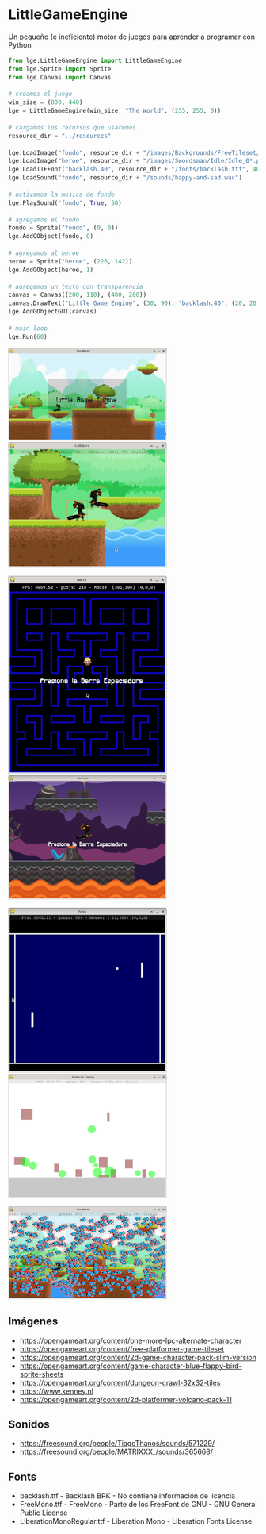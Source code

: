# LittleGameEngine
Un pequeño (e ineficiente) motor de juegos para aprender a programar con Python

```python
from lge.LittleGameEngine import LittleGameEngine
from lge.Sprite import Sprite
from lge.Canvas import Canvas

# creamos el juego
win_size = (800, 440)
lge = LittleGameEngine(win_size, "The World", (255, 255, 0))

# cargamos los recursos que usaremos
resource_dir = "../resources"

lge.LoadImage("fondo", resource_dir + "/images/Backgrounds/FreeTileset/Fondo.png", win_size)
lge.LoadImage("heroe", resource_dir + "/images/Swordsman/Idle/Idle_0*.png", 0.08)
lge.LoadTTFFont("backlash.40", resource_dir + "/fonts/backlash.ttf", 40)
lge.LoadSound("fondo", resource_dir + "/sounds/happy-and-sad.wav")

# activamos la musica de fondo
lge.PlaySound("fondo", True, 50)

# agregamos el fondo
fondo = Sprite("fondo", (0, 0))
lge.AddGObject(fondo, 0)

# agregamos al heroe
heroe = Sprite("heroe", (226, 142))
lge.AddGObject(heroe, 1)

# agregamos un texto con transparencia
canvas = Canvas((200, 110), (400, 200))
canvas.DrawText("Little Game Engine", (30, 90), "backlash.40", (20, 20, 20))
lge.AddGObjectGUI(canvas)

# main loop
lge.Run(60)
```
![](images/world.png)
![](images/collisions.png)

![](images/Betty.png)
![](images/Plataforma.png)

![](images/Pong.png)
![](images/Canvas.png)

![](images/Birds.png)


## Imágenes
- https://opengameart.org/content/one-more-lpc-alternate-character
- https://opengameart.org/content/free-platformer-game-tileset
- https://opengameart.org/content/2d-game-character-pack-slim-version
- https://opengameart.org/content/game-character-blue-flappy-bird-sprite-sheets
- https://opengameart.org/content/dungeon-crawl-32x32-tiles
- https://www.kenney.nl
- https://opengameart.org/content/2d-platformer-volcano-pack-11

## Sonidos
- https://freesound.org/people/TiagoThanos/sounds/571229/
- https://freesound.org/people/MATRIXXX_/sounds/365668/

## Fonts
- backlash.ttf - Backlash BRK - No contiene información de licencia
- FreeMono.ttf - FreeMono - Parte de los FreeFont de GNU - GNU General Public License
- LiberationMonoRegular.ttf - Liberation Mono - Liberation Fonts License

